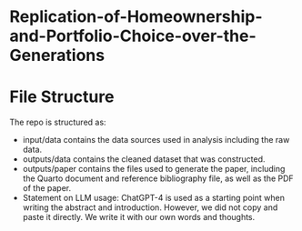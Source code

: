 # Replication-of-Homeownership-and-Portfolio-Choice-over-the-Generations

# File Structure
The repo is structured as:

- input/data contains the data sources used in analysis including the raw data.
- outputs/data contains the cleaned dataset that was constructed.
- outputs/paper contains the files used to generate the paper, including the Quarto document and reference bibliography file, as well as the PDF of the paper.
- Statement on LLM usage: ChatGPT-4 is used as a starting point when writing the abstract and introduction. However, we did not copy and paste it directly. We write it with our own words and thoughts.
